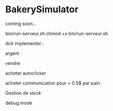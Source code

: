 # BakerySimulator
coming soon...


bin/run-serveur.sh
chmod +x bin/run-serveur.sh


doit implementer : 

argent

vendre


acheter autoclicker

acheter communication pour + 0.5$ par pain


Gestion de stock 


debug mode